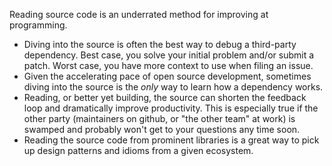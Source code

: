 Reading source code is an underrated method for improving at programming.  

- Diving into the source is often the best way to debug a third-party dependency.  Best case, you solve your initial problem and/or submit a patch.  Worst case, you have more context to use when filing an issue.
- Given the accelerating pace of open source development, sometimes diving into the source is the *only* way to learn how a dependency works.
- Reading, or better yet building, the source can shorten the feedback loop and dramatically improve productivity.  This is especially true if the other party (maintainers on github, or "the other team" at work) is swamped and probably won't get to your questions any time soon.
- Reading the source code from prominent libraries is a great way to pick up design patterns and idioms from a given ecosystem.
